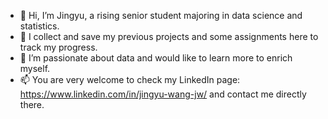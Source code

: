 - 👋 Hi, I’m Jingyu, a rising senior student majoring in data science and statistics. 
- 🌱 I collect and save my previous projects and some assignments here to track my progress. 
- 💞️ I’m passionate about data and would like to learn more to enrich myself. 
- 📫 You are very welcome to check my LinkedIn page: https://www.linkedin.com/in/jingyu-wang-jw/ and contact me directly there. 


